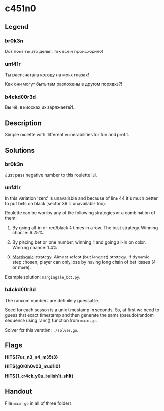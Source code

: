 # c451n0

## Legend

### br0k3n

Вот пока ты это делал, так все и происходило!

### unf41r

Ты распечатала колоду на моих глазах! 

Как они могут быть там разложены в другом порядке?! 

### b4ckd00r3d

Вы чё, в киосках их заряжаете?!..

## Description

Simple roulette with different vulnerabilities for fun and profit.

## Solutions

### br0k3n

Just pass negative number to this roulette lul.

### unf41r

In this variation 'zero' is unavailable
and because of line 44 it's much better to 
put bets on black (sector 36 is unavailable too).

Roulette can be won by any of the 
following strategies or a combination of them:

1. By going all-in on red/black 4 times in a row. 
The best strategy. Winning chance: 6.25%.

2. By placing bet on one number, winning it 
and going all-in on color. Winning chance: 1.4%.

3. [Martingale](https://en.wikipedia.org/wiki/Martingale_(betting_system)) strategy. 
Almost safest (but longest) strategy.
If dynamic step chosen, player can only lose by having long chain
of bet losses (4 or more). 

Example solution: ```margingale_bot.py```.

### b4ckd00r3d

The random numbers are definitely guessable.

Seed for each sesson is a unix timestamp in seconds.
So, at first we need to guess that exact timestamp and then 
generate the same (pseudo)random sequence using rand() function from ```main.go```.

Solver for this verstion: ```./solver.go```.

## Flags

**HITS{7uz_n3_n4_m35t3}**

**HITS{g0r0h0v03_mud1l0}**

**HITS{1_cr4ck_y0u_bullsh1t_sh1t}**

## Handout

File ```main.go``` in all of three folders.
